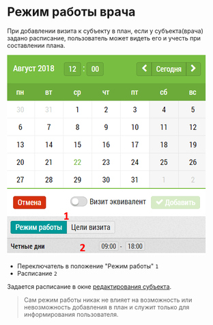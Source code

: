 # Режим работы врача

При добавлении визита к субъекту в план, если у субъекта(врача) задано расписание, пользователь может видеть его и учесть при составлении плана.

![](../images/rep-add-schedule.png)

 - Переключатель в положение "Режим работы" `1`
 - Расписание `2`

Задается расписание в окне [редактирования субъекта](database-subject-edit.html).

> Сам режим работы никак не влияет на возможность или невозможность добавления в план и служит только для информирования пользователя.
